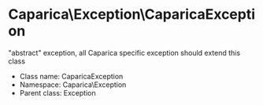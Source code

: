 Caparica\Exception\CaparicaException
===============

&quot;abstract&quot; exception, all Caparica specific exception should extend this class




* Class name: CaparicaException
* Namespace: Caparica\Exception
* Parent class: Exception








